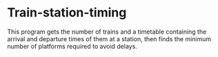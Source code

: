 # Train-station-timing
This program gets the number of trains and a timetable containing the arrival and departure times of them at a station, then finds the minimum number of platforms required to avoid delays.
